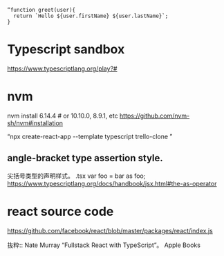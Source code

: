 ```
“function greet(user){
  return `Hello ${user.firstName} ${user.lastName}`;
}
```
# Typescript sandbox
https://www.typescriptlang.org/play?#

# nvm
nvm install 6.14.4 # or 10.10.0, 8.9.1, etc
https://github.com/nvm-sh/nvm#installation

“npx create-react-app --template typescript trello-clone
”


## angle-bracket type assertion style. 
尖括号类型的声明样式。 .tsx
var foo = bar as foo;
https://www.typescriptlang.org/docs/handbook/jsx.html#the-as-operator

# react source code
https://github.com/facebook/react/blob/master/packages/react/index.js

抜粋:: Nate Murray  “Fullstack React with TypeScript”。 Apple Books  
